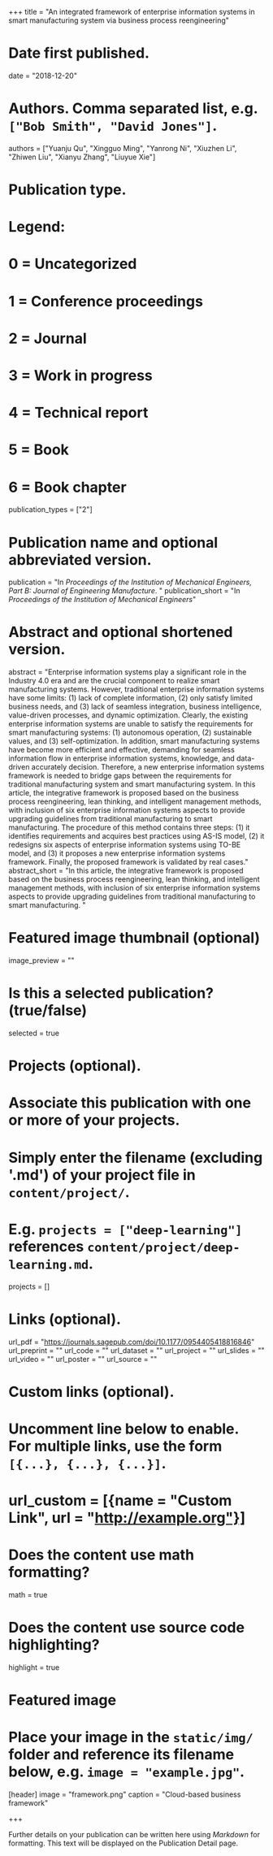+++
title = "An integrated framework of enterprise information systems in smart manufacturing system via business process reengineering"

# Date first published.
date = "2018-12-20"

# Authors. Comma separated list, e.g. `["Bob Smith", "David Jones"]`.
authors = ["Yuanju Qu", "Xingguo Ming", "Yanrong Ni", "Xiuzhen Li", "Zhiwen Liu", "Xianyu Zhang", "Liuyue Xie"]

# Publication type.
# Legend:
# 0 = Uncategorized
# 1 = Conference proceedings
# 2 = Journal
# 3 = Work in progress
# 4 = Technical report
# 5 = Book
# 6 = Book chapter
publication_types = ["2"]

# Publication name and optional abbreviated version.
publication = "In *Proceedings of the Institution of Mechanical Engineers, Part B: Journal of Engineering Manufacture*. "
publication_short = "In *Proceedings of the Institution of Mechanical Engineers*"

# Abstract and optional shortened version.
abstract = "Enterprise information systems play a significant role in the Industry 4.0 era and are the crucial component to realize smart manufacturing systems. However, traditional enterprise information systems have some limits: (1) lack of complete information, (2) only satisfy limited business needs, and (3) lack of seamless integration, business intelligence, value-driven processes, and dynamic optimization. Clearly, the existing enterprise information systems are unable to satisfy the requirements for smart manufacturing systems: (1) autonomous operation, (2) sustainable values, and (3) self-optimization. In addition, smart manufacturing systems have become more efficient and effective, demanding for seamless information flow in enterprise information systems, knowledge, and data-driven accurately decision. Therefore, a new enterprise information systems framework is needed to bridge gaps between the requirements for traditional manufacturing system and smart manufacturing system. In this article, the integrative framework is proposed based on the business process reengineering, lean thinking, and intelligent management methods, with inclusion of six enterprise information systems aspects to provide upgrading guidelines from traditional manufacturing to smart manufacturing. The procedure of this method contains three steps: (1) it identifies requirements and acquires best practices using AS-IS model, (2) it redesigns six aspects of enterprise information systems using TO-BE model, and (3) it proposes a new enterprise information systems framework. Finally, the proposed framework is validated by real cases."
abstract_short = "In this article, the integrative framework is proposed based on the business process reengineering, lean thinking, and intelligent management methods, with inclusion of six enterprise information systems aspects to provide upgrading guidelines from traditional manufacturing to smart manufacturing. "

# Featured image thumbnail (optional)
image_preview = ""

# Is this a selected publication? (true/false)
selected = true

# Projects (optional).
#   Associate this publication with one or more of your projects.
#   Simply enter the filename (excluding '.md') of your project file in `content/project/`.
#   E.g. `projects = ["deep-learning"]` references `content/project/deep-learning.md`.
projects = []

# Links (optional).
url_pdf = "https://journals.sagepub.com/doi/10.1177/0954405418816846"
url_preprint = ""
url_code = ""
url_dataset = ""
url_project = ""
url_slides = ""
url_video = ""
url_poster = ""
url_source = ""

# Custom links (optional).
#   Uncomment line below to enable. For multiple links, use the form `[{...}, {...}, {...}]`.
# url_custom = [{name = "Custom Link", url = "http://example.org"}]

# Does the content use math formatting?
math = true

# Does the content use source code highlighting?
highlight = true

# Featured image
# Place your image in the `static/img/` folder and reference its filename below, e.g. `image = "example.jpg"`.
[header]
image = "framework.png"
caption = "Cloud-based business framework"

+++

Further details on your publication can be written here using *Markdown* for formatting. This text will be displayed on the Publication Detail page.
